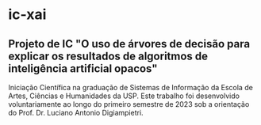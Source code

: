 # ic-xai
## Projeto de IC "O uso de árvores de decisão para explicar os resultados de algoritmos de inteligência artificial opacos"


Iniciação Científica na graduação de Sistemas de Informação da Escola de Artes, Ciências e Humanidades da USP.
Este trabalho foi desenvolvido voluntariamente ao longo do primeiro semestre de 2023 sob a orientação do Prof. Dr. Luciano Antonio Digiampietri.